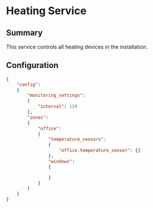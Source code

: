 # Heating Service

## Summary

This service controls all heating devices in the installation.

## Configuration

```json
{
    "config":
    {
        "monitoring_settings":
        {
            "interval": 120
        },
        "zones":
        {
            "office":
            {
                "temperature_sensors":
                {
                    "office.temperature_sensor": {}
                },
                "windows": 
                {

                }
            }
        }
    }
}
```
